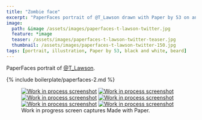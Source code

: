 ```yaml
---
title: "Zombie face"
excerpt: "PaperFaces portrait of @T_Lawson drawn with Paper by 53 on an iPad."
image: 
  path: &image /assets/images/paperfaces-t-lawson-twitter.jpg 
  feature: *image
  teaser: /assets/images/paperfaces-t-lawson-twitter-teaser.jpg
  thumbnail: /assets/images/paperfaces-t-lawson-twitter-150.jpg
tags: [portrait, illustration, Paper by 53, black and white, beard]
---
```


PaperFaces portrait of [@T_Lawson](http://twitter.com/T_Lawson).

{% include boilerplate/paperfaces-2.md %}

<figure class="third">
  <a href="/assets/images/paperfaces-t-lawson-process-1-lg.jpg"><img src="/assets/images/paperfaces-t-lawson-process-1-600.jpg" alt="Work in process screenshot"></a>
  <a href="/assets/images/paperfaces-t-lawson-process-2-lg.jpg"><img src="/assets/images/paperfaces-t-lawson-process-2-600.jpg" alt="Work in process screenshot"></a>
  <a href="/assets/images/paperfaces-t-lawson-process-3-lg.jpg"><img src="/assets/images/paperfaces-t-lawson-process-3-600.jpg" alt="Work in process screenshot"></a>
  <a href="/assets/images/paperfaces-t-lawson-process-4-lg.jpg"><img src="/assets/images/paperfaces-t-lawson-process-4-600.jpg" alt="Work in process screenshot"></a>
  <a href="/assets/images/paperfaces-t-lawson-process-4-lg.jpg"><img src="/assets/images/paperfaces-t-lawson-process-4-600.jpg" alt="Work in process screenshot"></a>
  <a href="/assets/images/paperfaces-t-lawson-process-5-lg.jpg"><img src="/assets/images/paperfaces-t-lawson-process-5-600.jpg" alt="Work in process screenshot"></a>
  <figcaption>Work in progress screen captures Made with Paper.</figcaption>
</figure>
